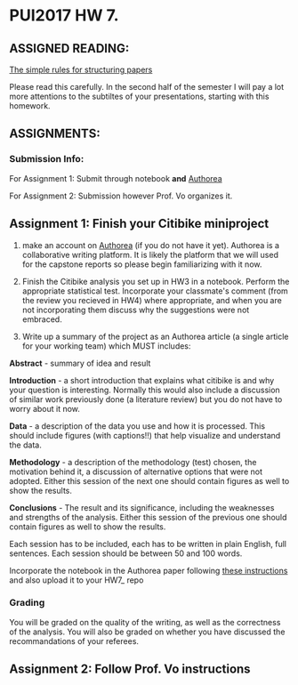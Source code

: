 # PUI2017 HW 7.

## ASSIGNED READING:

[The simple rules for structuring papers](http://journals.plos.org/ploscompbiol/article?id=10.1371%2Fjournal.pcbi.1005619) 

Please read this carefully. In the second half of the semester I will pay a lot more attentions to the subtiltes of your presentations, starting with this homework.


## ASSIGNMENTS:

### Submission Info:

For Assignment 1: Submit through notebook **and** [Authorea](https://www.authorea.com/)

For Assignment 2: Submission however Prof. Vo organizes it.


## Assignment 1: Finish your Citibike miniproject

1. make an account on [Authorea](https://www.authorea.com/) (if you do not have it yet). Authorea is a collaborative writing platform. It is likely the platform that we will used for the capstone reports so please begin familiarizing with it now.

2. Finish the Citibike analysis you set up in HW3 in a notebook. Perform the appropriate statistical test. 
Incorporate your classmate's comment (from the review you recieved in HW4) where appropriate, and when you are not incorporating them discuss why the suggestions were not embraced.

3. Write up a summary of the project as an Authorea article (a single article for your working team) which MUST includes:

**Abstract** - summary of idea and result

**Introduction** - a short introduction that explains what citibike is and why your question is interesting. Normally this would also include a discussion of similar work previously done (a literature review) but you do not have to worry about it now.

**Data** - a description of the data you use and how it is processed. This should include figures (with captions!!) that help visualize and understand the data.

**Methodology** - a description of the methodology (test) chosen, the motivation behind it, a discussion of alternative options that were not adopted. Either this session of the next one should contain figures as well to show the results.

**Conclusions** - The result and its significance, including the weaknesses and strengths of the analysis. Either this session of the previous one should contain figures as well to show the results.

Each session has to be included, each has to be written in plain English, full sentences. Each session should be between 50 and 100 words.

Incorporate the notebook in the Authorea paper following [these instructions](https://intercom.help/authorea/host-data/integrations/jupyteripython-notebook) and also upload it to your HW7_<netID> repo

### Grading 

You will be graded on the quality of the writing, as well as the correctness of the analysis. You will also be graded on whether you have discussed the recommandations of your referees.

## Assignment 2: Follow Prof. Vo instructions

